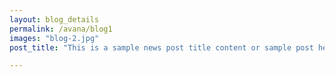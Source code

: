 ```yaml
---
layout: blog_details
permalink: /avana/blog1
images: "blog-2.jpg"
post_title: "This is a sample news post title content or sample post heading."

---
```

